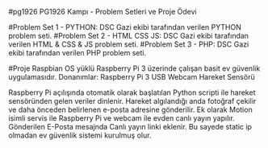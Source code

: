#pg1926
PG1926 Kampı - Problem Setleri ve Proje Ödevi

#Problem Set 1 - PYTHON: DSC Gazi ekibi tarafından verilen PYTHON problem seti.
#Problem Set 2 - HTML CSS JS: DSC Gazi ekibi tarafından verilen HTML & CSS & JS problem seti.
#Problem Set 3 - PHP: DSC Gazi ekibi tarafından verilen PHP problem seti.



#Proje
Raspbian OS yüklü Raspberry Pi 3 üzerinde çalışan basit ev güvenlik uygulamasıdır.
Donanımlar:
Raspberry Pi 3
USB Webcam
Hareket Sensörü

Raspberry Pi açılışında otomatik olarak başlatılan Python scripti ile hareket sensöründen gelen veriler dinlenir. Hareket algılandığı anda fotoğraf çekilir ve daha önceden belirlenen e-posta adresine gönderilir.
Ek olarak Motion isimli servis ile Raspberry Pi ve webcam ile evden canlı yayın yapılır. Gönderilen E-Posta mesajnda Canlı yayın linki eklenir. Bu sayede static ip olmadan ev güvenlik sistemi kurulmuş olur.
